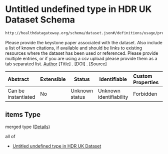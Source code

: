 # Untitled undefined type in HDR UK Dataset Schema

```txt
http://healthdatagateway.org/schema/dataset.json#/definitions/usage/properties/is-referenced-by/items
```

Please provide the keystone paper associated with the dataset. Also include a list of known citations, if available and should be links to existing resources where the dataset has been used or referenced. Please provide multiple entries, or if you are using a csv upload please provide them as a tab separated list. [Author]([Year]) [Title] . [DOI] . [Source]


| Abstract            | Extensible | Status         | Identifiable            | Custom Properties | Additional Properties | Access Restrictions | Defined In                                                                 |
| :------------------ | ---------- | -------------- | ----------------------- | :---------------- | --------------------- | ------------------- | -------------------------------------------------------------------------- |
| Can be instantiated | No         | Unknown status | Unknown identifiability | Forbidden         | Allowed               | none                | [dataset.schema.json\*](../out/dataset.schema.json "open original schema") |

## items Type

merged type ([Details](dataset-definitions-usage-properties-is-referenced-by-items.md))

all of

-   [Untitled undefined type in HDR UK Dataset](dataset-definitions-usage-properties-is-referenced-by-items-allof-0.md "check type definition")
